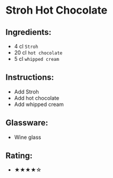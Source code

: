 # Stroh Hot Chocolate

## Ingredients:
- 4 cl `Stroh`
- 20 cl `hot chocolate`
- 5 cl `whipped cream`

## Instructions:
- Add Stroh
- Add hot chocolate
- Add whipped cream

## Glassware:
- Wine glass

## Rating:
- ★★★★☆